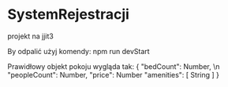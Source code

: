 # SystemRejestracji
projekt na jjit3

By odpalić użyj komendy:
npm run devStart

Prawidłowy objekt pokoju wygląda tak:
{
    "bedCount": Number, \n
    "peopleCount": Number,
    "price": Number
    "amenities": [ String ]
}
